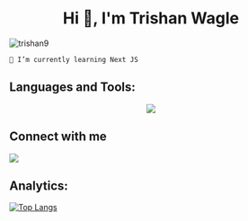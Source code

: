 <h1 align="center">Hi 👋, I'm Trishan Wagle</h1>

<p align="left"> <img src="https://komarev.com/ghpvc/?username=trishan9&label=Profile%20views&color=db0606&style=flat" alt="trishan9" /> </p>

`🌱 I’m currently learning Next JS`

## Languages and Tools:
<p align="center">
<a href="#">
    <img src="https://skillicons.dev/icons?i=ts,js,react,redux,graphql,next,astro,gatsby,tailwind,sass,firebase,mui,bootstrap,figma,git,github,c,md,bash,linux" />
</a>
</p>

## Connect with me

<p align="left">
<a href="https://www.linkedin.com/in/trishan-wagle-5b499722b/" target="_blank">
  <img align="center" src="https://skillicons.dev/icons?i=linkedin"/>
</a>
</p>

## Analytics:
[![Top Langs](https://github-readme-stats.vercel.app/api/top-langs/?username=trishan9&hide=shell,html&layout=donut-vertical)](https://github.com/trishan9/github-readme-stats)
